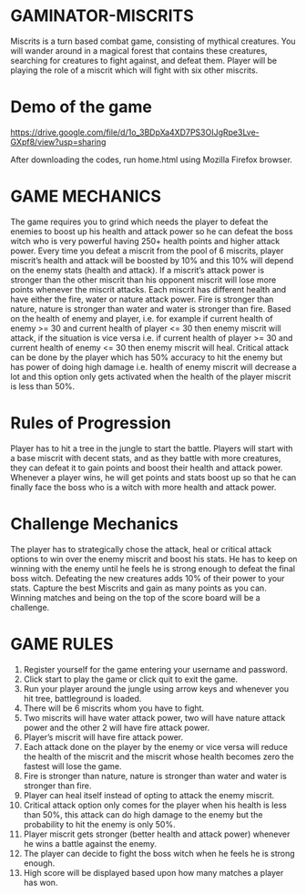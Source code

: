 # GAMINATOR-MISCRITS
Miscrits is a turn based combat game, consisting of mythical creatures. You will wander around in a magical forest that contains these creatures, searching for creatures to 
fight against, and defeat them. Player will be playing the role of a miscrit which will fight with six other miscrits. 

# Demo of the game
https://drive.google.com/file/d/1o_3BDpXa4XD7PS3OIJgRpe3Lve-GXpf8/view?usp=sharing

After downloading the codes, run home.html using Mozilla Firefox browser.

# GAME MECHANICS
The game requires you to grind which needs the player to defeat the enemies to boost up his health and attack power so he can defeat the boss witch who is very powerful having 
250+ health points and higher attack power. Every time you defeat a miscrit from the pool of 6 miscrits, player miscrit’s health and attack will be boosted by 10% and this 10% 
will depend on the enemy stats (health and attack). If a miscrit’s attack power is stronger than the other miscrit than his opponent miscrit will lose more points whenever the 
miscrit attacks. Each miscrit has different health and have either the fire, water or nature attack power. Fire is stronger than nature, nature is stronger than water and water 
is stronger than fire.  Based on the health of enemy and player, i.e. for example if current health of enemy >= 30 and current health of player <= 30 then enemy miscrit will 
attack, if the situation is vice versa i.e. if current health of player >= 30 and current health of enemy <= 30 then enemy miscrit will heal. Critical attack can be done by the 
player which has 50% accuracy to hit the enemy but has power of doing high damage i.e. health of enemy miscrit will decrease a lot and this option only gets activated when the 
health of the player miscrit is less than 50%. 

# Rules of Progression
Player has to hit a tree in the jungle to start the battle. Players will start with a base miscrit with decent stats, and as they battle with more 
creatures, they can defeat it to gain points and boost their health and attack power. Whenever a player wins, he will get points and stats boost up so that he can finally face 
the boss who is a witch with more health and attack power. 

# Challenge Mechanics
The player has to strategically chose the attack, heal or critical attack options to win over the enemy miscrit and boost his stats. He has to keep on 
winning with the enemy until he feels he is strong enough to defeat the final boss witch. Defeating the new creatures adds 10% of their power to your stats. Capture the best 
Miscrits and gain as many points as you can. Winning matches and being on the top of the score board will be a challenge.

# GAME RULES
1. Register yourself for the game entering your username and password. 
2. Click start to play the game or click quit to exit the game.
3. Run your player around the jungle using arrow keys and whenever you hit tree, battleground is loaded.
4. There will be 6 miscrits whom you have to fight.
5. Two miscrits will have water attack power, two will have nature attack power and the other 2 will have fire attack power.
6. Player’s miscrit will have fire attack power.
7. Each attack done on the player by the enemy or vice versa will reduce the health of the miscrit and the miscrit whose health becomes zero the fastest will lose the game.
8. Fire is stronger than nature, nature is stronger than water and water is stronger than fire.
9. Player can heal itself instead of opting to attack the enemy miscrit.
10. Critical attack option only comes for the player when his health is less than 50%, this attack can do high damage to the enemy but the probability to hit the enemy is only 50%.
11. Player miscrit gets stronger (better health and attack power) whenever he wins a battle against the enemy.
12. The player can decide to fight the boss witch when he feels he is strong enough.
13. High score will be displayed based upon how many matches a player has won.
